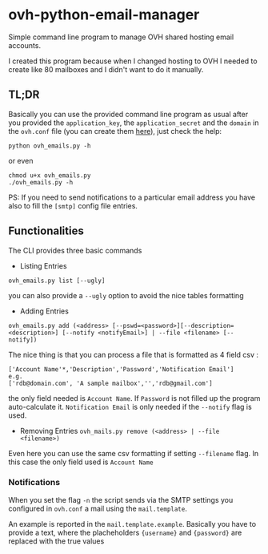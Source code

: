 # ovh-python-email-manager
Simple command line program to manage OVH shared hosting email accounts.

I created this program because when I changed hosting to OVH I needed to create like 80 mailboxes and I didn't want to do it manually. 

## TL;DR
Basically you can use the provided command line program as usual after you provided the `application_key`, the `application_secret` and the `domain` in the `ovh.conf` file (you can create them [here](https://api.ovh.com/g934.first_step_with_api)), just check the help:

```
python ovh_emails.py -h
```
or even 
```
chmod u+x ovh_emails.py
./ovh_emails.py -h
```
PS: If you need to send notifications to a particular email address you have also to fill the `[smtp]` config file entries.

## Functionalities

The CLI provides three basic commands
- Listing Entries
```
ovh_emails.py list [--ugly]
```
you can also provide a `--ugly` option to avoid the nice tables formatting

- Adding Entries 
```
ovh_emails.py add (<address> [--pswd=<password>][--description=<description>] [--notify <notifyEmail>] | --file <filename> [--notify]) 
```
The nice thing is that you can process a file that is formatted as 4 field csv :
``` 
['Account Name'*,'Description','Password','Notification Email'] 
e.g.
['rdb@domain.com', 'A sample mailbox','','rdb@gmail.com']
```
the only field needed is `Account Name`. If `Password` is not filled up the program auto-calculate it. `Notification Email` is only needed if the `--notify` flag is used.

- Removing Entries
```ovh_mails.py remove (<address> | --file <filename>)```

Even here you can use the same csv formatting if setting `--filename` flag. In this case the only field used is `Account Name`

### Notifications

When you set the flag `-n` the script sends via the SMTP settings you configured in `ovh.conf` a mail using the `mail.template`.

An example is reported in the `mail.template.example`. Basically you have to provide a text, where the placheholders `{username}` and `{password}` are replaced with the true values
